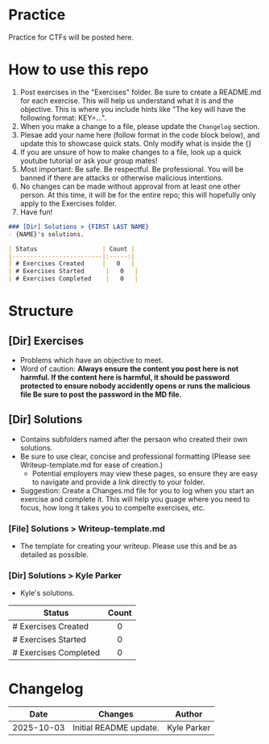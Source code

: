# Practice
Practice for CTFs will be posted here.

# How to use this repo
1. Post exercises in the "Exercises" folder. Be sure to create a README.md for each exercise. This will help us understand what it is and the objective. This is where you include hints like "The key will have the following format: KEY=...".
2. When you make a change to a file, please update the `Changelog` section.
3. Plesae add your name here (follow format in the code block below), and update this to showcase quick stats. Only modify what is inside the {}
4. If you are unsure of how to make changes to a file, look up a quick youtube tutorial or ask your group mates!
5. Most important: Be safe. Be respectful. Be professional. You will be banned if there are attacks or otherwise malicious intentions.
6. No changes can be made without approval from at least one other person. At this time, it will be for the entire repo; this will hopefully only apply to the Exercises folder.
7. Have fun!

``` markdown
### [Dir] Solutions > {FIRST LAST NAME}
- {NAME}'s solutions.

| Status                  | Count |
|-------------------------|:-----:|
| # Exercises Created     |   0   |
| # Exercises Started      |   0   |
| # Exercises Completed    |   0   |
```

# Structure
## [Dir] Exercises
- Problems which have an objective to meet.
- Word of caution: **Always ensure the content you post here is not harmful. If the content here is harmful, it should be password protected to ensure nobody accidently opens or runs the malicious file Be sure to post the password in the MD file.**

## [Dir] Solutions
- Contains subfolders named after the persaon who created their own solutions.
- Be sure to use clear, concise and professional formatting (Please see Writeup-template.md for ease of creation.)
  - Potential employers may view these pages, so ensure they are easy to navigate and provide a link directly to your folder.
-  Suggestion: Create a Changes.md file for you to log when you start an exercise and complete it. This will help you guage where you need to focus, how long it takes you to compelte exercises, etc.
  
### [File] Solutions > Writeup-template.md
- The template for creating your writeup. Please use this and be as detailed as possible.

### [Dir] Solutions > Kyle Parker
- Kyle's solutions.

| Status                  | Count |
|-------------------------|:-----:|
| # Exercises Created     |   0   |
| # Exercises Started      |   0   |
| # Exercises Completed    |   0   |


# Changelog

| Date       | Changes                     | Author        |
|------------|-----------------------------|---------------|
| 2025-10-03 | Initial README update.             | Kyle Parker     |
